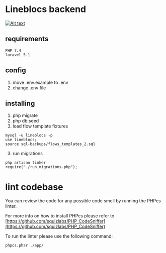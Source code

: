 # Lineblocs backend

[![Alt text](https://github.com/Lineblocs/site/actions/workflows/ci.yml/badge.svg)](https://github.com/Lineblocs/site/actions/workflows/ci.yml/badge.svg)
## requirements

```
PHP 7.4
laravel 5.1
```


## config

1. move .env.example to .env
2. change .env file


## installing

1. php migrate
2. php db:seed
3. load flow template fixtures
```
mysql -u lineblocs -p
use lineblocs;
source sql-backups/flows_templates_2.sql
```
3. run migrations
```
php artisan tinker
require("./run_migrations.php");
```

# lint codebase

You can review the code for any possible code smell by running the PHPcs linter.

For more info on how to install PHPcs please refer to [https://github.com/squizlabs/PHP_CodeSniffer](https://github.com/squizlabs/PHP_CodeSniffer)

To run the linter please use the following command:

```
phpcs.phar ./app/
```